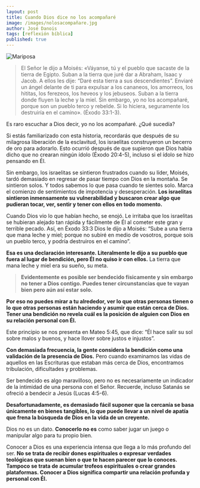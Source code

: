 ```yaml
---
layout: post
title: Cuando Dios dice no los acompañaré
image: /images/nolosacompañare.jpg
author: José Danois
tags: [reflexión bíblica]
published: true
---
```

![Mariposa](/images/nolosacompañare.jpg)
>El Señor le dijo a Moisés: «Váyanse, tú y el pueblo que sacaste de la tierra de Egipto. Suban a la tierra que juré dar a Abraham, Isaac y Jacob. A ellos les dije: “Daré esta tierra a sus descendientes”. Enviaré un ángel delante de ti para expulsar a los cananeos, los amorreos, los hititas, los ferezeos, los heveos y los jebuseos. Suban a la tierra donde fluyen la leche y la miel. Sin embargo, yo no los acompañaré, porque son un pueblo terco y rebelde. Si lo hiciera, seguramente los destruiría en el camino». (Éxodo 33:1-3).

Es raro escuchar a Dios decir, yo no los acompañaré. ¿Qué sucedía?

Si estás familiarizado con esta historia, recordarás que después de su milagrosa liberación de la esclavitud, los israelitas construyeron un becerro de oro para adorarlo. Esto ocurrió después de que supieron que Dios había dicho que no crearan ningún ídolo (Éxodo 20:4-5), incluso si el ídolo se hizo pensando en Él.

Sin embargo, los israelitas se sintieron frustrados cuando su líder, Moisés, tardó demasiado en regresar de pasar tiempo con Dios en la montaña. Se sintieron solos. Y todos sabemos lo que pasa cuando te sientes solo. Marca el comienzo de sentimientos de impotencia y desesperación. **Los israelitas sintieron inmensamente su vulnerabilidad y buscaron crear algo que pudieran tocar, ver, sentir y tener con ellos en todo momento.**

Cuando Dios vio lo que habían hecho, se enojó. Le irritaba que los israelitas se hubieran alejado tan rápida y fácilmente de Él al cometer este gran y terrible pecado. Así, en Éxodo 33:3 Dios le dijo a Moisés: “Sube a una tierra que mana leche y miel; porque no subiré en medio de vosotros, porque sois un pueblo terco, y podría destruiros en el camino”.

**Esa es una declaración interesante. Literalmente le dijo a su pueblo que fuera al lugar de bendición, pero Él no quiso ir con ellos.** La tierra que mana leche y miel era su sueño, su meta.

> **Evidentemente es posible ser bendecido físicamente y sin embargo no tener a Dios contigo. Puedes tener circunstancias que te vayan bien pero aún así estar solo.**

**Por eso no puedes mirar a tu alrededor, ver lo que otras personas tienen o lo que otras personas están haciendo y asumir que están cerca de Dios. Tener una bendición no revela cuál es la posición de alguien con Dios en su relación personal con Él.**

Este principio se nos presenta en Mateo 5:45, que dice: “Él hace salir su sol sobre malos y buenos, y hace llover sobre justos e injustos”.

**Con demasiada frecuencia, la gente considera la bendición como una validación de la presencia de Dios.** Pero cuando examinamos las vidas de aquellos en las Escrituras que estaban más cerca de Dios, encontramos tribulación, dificultades y problemas.

Ser bendecido es algo maravilloso, pero no es necesariamente un indicador de la intimidad de una persona con el Señor. Recuerde, incluso Satanás se ofreció a bendecir a Jesús (Lucas 4:5-6).

**Desafortunadamente, es demasiado fácil suponer que la cercanía se basa únicamente en bienes tangibles, lo que puede llevar a un nivel de apatía que frena la búsqueda de Dios en la vida de un creyente.**

Dios no es un dato. **Conocerlo no es** como saber jugar un juego o manipular algo para tu propio bien.

Conocer a Dios es una experiencia intensa que llega a lo más profundo del ser. **No se trata de recibir dones espirituales o expresar verdades teológicas que suenan bien o que te hacen parecer que lo conoces. Tampoco se trata de acumular trofeos espirituales o crear grandes plataformas. Conocer a Dios significa compartir una relación profunda y personal con Él.**

